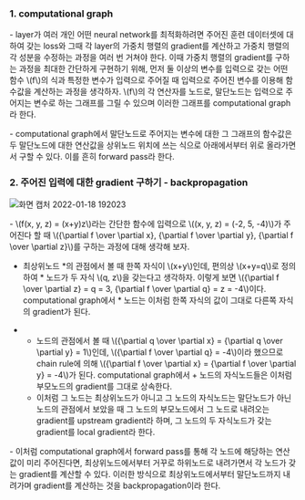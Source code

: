 ### 1. computational graph

\- layer가 여러 개인 어떤 neural network를 최적화하려면 주어진 훈련 데이터셋에 대하여 갖는 loss와 그때 각 layer의 가중치 행렬의 gradient를 계산하고 가중치 행렬의 각 성분을 수정하는 과정을 여러 번 거쳐야 한다. 이때 가중치 행렬의 gradient를 구하는 과정을 최대한 간단하게 구현하기 위해, 먼저 둘 이상의 변수를 입력으로 갖는 어떤 함수 \\(f\\)의 식과 특정한 변수가 입력으로 주어질 때 입력으로 주어진 변수를 이용해 함수값을 계산하는 과정을 생각하자. \\(f\\)의 각 연산자를 노드로, 말단노드는 입력으로 주어지는 변수로 하는 그래프를 그릴 수 있으며 이러한 그래프를 computational graph라 한다.

\- computational graph에서 말단노드로 주어지는 변수에 대한 그 그래프의 함수값은 두 말단노드에 대한 연산값을 상위노드 위치에 쓰는 식으로 아래에서부터 위로 올라가면서 구할 수 있다. 이를 흔히 forward pass라 한다.


### 2. 주어진 입력에 대한 gradient 구하기 - backpropagation


![화면 캡처 2022-01-18 192023](https://user-images.githubusercontent.com/69514453/149918638-fb1d9245-c023-41a6-a721-fdbdf9a11143.png)

\- \\(f(x, y, z) = (x+y)z\\)라는 간단한 함수에 입력으로 \\((x, y, z) = (-2, 5, -4)\\)가 주어진다 할 때 \\({\partial f \over \partial x}, {\partial f \over \partial y}, {\partial f \over \partial z}\\)를 구하는 과정에 대해 생각해 보자. 

- 최상위노드 \*의 관점에서 볼 때 한쪽 자식이 \\(x+y\\)인데, 편의상 \\(x+y=q\\)로 정의하여 \* 노드가 두 자식 \\(q, z\\)을 갖는다고 생각하자. 이렇게 보면 \\({\partial f \over \partial z} = q = 3, {\partial f \over \partial q} = z = -4\\)이다. computational graph에서 \* 노드는 이처럼 한쪽 자식의 값이 그대로 다른쪽 자식의 gradient가 된다.

- + 노드의 관점에서 볼 때 \\({\partial q \over \partial x} = {\partial q \over \partial y} = 1\\)인데, \\({\partial f \over \partial q} = -4\\)이라 했으므로 chain rule에 의해 \\({\partial f \over \partial x} = {\partial f \over \partial y} = -4\\)가 된다. computational graph에서 + 노드의 자식노드들은 이처럼 부모노드의 gradient를 그대로 상속한다.

  - 이처럼 그 노드는 최상위노드가 아니고 그 노드의 자식노드는 말단노드가 아닌 노드의 관점에서 보았을 때 그 노드의 부모노드에서 그 노드로 내려오는 gradient를 upstream gradient라 하며, 그 노드의 두 자식노드가 갖는 gradient를 local gradient라 한다.

\- 이처럼 computational graph에서 forward pass를 통해 각 노드에 해당하는 연산값이 미리 주어진다면, 최상위노드에서부터 거꾸로 하위노드로 내려가면서 각 노드가 갖는 gradient를 계산할 수 있다. 이러한 방식으로 최상위노드에서부터 말단노드까지 내려가며 gradient를 계산하는 것을 backpropagation이라 한다.

